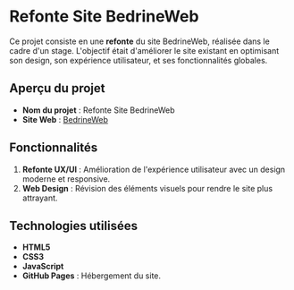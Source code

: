 # Refonte Site BedrineWeb

Ce projet consiste en une **refonte** du site BedrineWeb, réalisée dans le cadre d'un stage. L'objectif était d'améliorer le site existant en optimisant son design, son expérience utilisateur, et ses fonctionnalités globales.

## Aperçu du projet

- **Nom du projet** : Refonte Site BedrineWeb
- **Site Web** : [BedrineWeb](https://shootstv.github.io/refonte-site-bedrineweb/)

## Fonctionnalités

1. **Refonte UX/UI** : Amélioration de l'expérience utilisateur avec un design moderne et responsive.
3. **Web Design** : Révision des éléments visuels pour rendre le site plus attrayant.

## Technologies utilisées

- **HTML5**
- **CSS3**
- **JavaScript**
- **GitHub Pages** : Hébergement du site.

